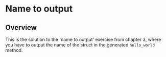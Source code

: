 # Name to output

## Overview

This is the solution to the 'name to output' exercise from chapter 3, where you have to output the name of the struct in the generated `hello_world` method.

